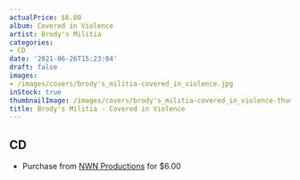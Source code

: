 ```yaml
---
actualPrice: $6.00
album: Covered in Violence
artist: Brody's Militia
categories:
- CD
date: '2021-06-26T15:23:04'
draft: false
images:
- /images/covers/brody's_militia-covered_in_violence.jpg
inStock: true
thumbnailImage: /images/covers/brody's_militia-covered_in_violence-thumb.jpg
title: Brody's Militia - Covered in Violence
---
```


## CD
* Purchase from [NWN Productions](http://shop.nwnprod.com/index.php?route=product/product&path=93&product_id=2083&sort=pd.name&order=ASC) for $6.00
